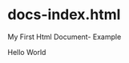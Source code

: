 # docs-index.html
My First Html Document- Example
<!DOCTYPE HTML>
<html><body><p>Hello World</p></body></html>

